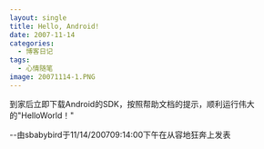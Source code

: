 ```yaml
---
layout: single
title: Hello, Android!
date: 2007-11-14
categories:
  - 博客日记
tags:
  - 心情随笔
image: 20071114-1.PNG
---
```


到家后立即下载Android的SDK，按照帮助文档的提示，顺利运行伟大的\"HelloWorld！\"

--由sbabybird于11/14/200709&#58;14&#58;00下午在从容地狂奔上发表
